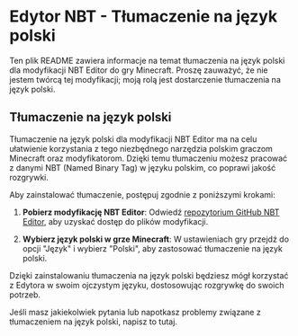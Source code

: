 # Edytor NBT - Tłumaczenie na język polski

Ten plik README zawiera informacje na temat tłumaczenia na język polski dla modyfikacji NBT Editor do gry Minecraft. Proszę zauważyć, że nie jestem twórcą tej modyfikacji; moją rolą jest dostarczenie tłumaczenia na język polski.

## Tłumaczenie na język polski

Tłumaczenie na język polski dla modyfikacji NBT Editor ma na celu ułatwienie korzystania z tego niezbędnego narzędzia polskim graczom Minecraft oraz modyfikatorom. Dzięki temu tłumaczeniu możesz pracować z danymi NBT (Named Binary Tag) w języku polskim, co poprawi jakość rozgrywki.

Aby zainstalować tłumaczenie, postępuj zgodnie z poniższymi krokami:

1. **Pobierz modyfikację NBT Editor**: Odwiedź [repozytorium GitHub NBT Editor](https://github.com/mega12345mega/NBT-Editor), aby uzyskać dostęp do plików modyfikacji.

2. **Wybierz język polski w grze Minecraft**: W ustawieniach gry przejdź do opcji "Język" i wybierz "Polski", aby zastosować tłumaczenie na język polski.

Dzięki zainstalowaniu tłumaczenia na język polski będziesz mógł korzystać z Edytora w swoim ojczystym języku, dostosowując rozgrywkę do swoich potrzeb.

Jeśli masz jakiekolwiek pytania lub napotkasz problemy związane z tłumaczeniem na język polski, napisz to tutaj.
